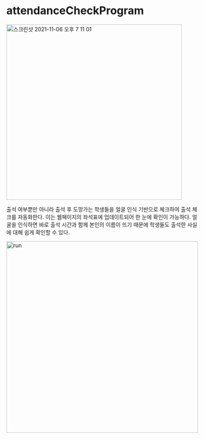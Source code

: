 # attendanceCheckProgram

<img width="458" alt="스크린샷 2021-11-06 오후 7 11 01" src="https://user-images.githubusercontent.com/62324197/140605971-08fb92ba-ca1d-49a8-befd-133674a7954a.png">

출석 여부뿐만 아니라 출석 후 도망가는 학생들을 얼굴 인식 기반으로 체크하여 출석 체크를 자동화한다. 
이는 웹페이지의 좌석표에 업데이트되어 한 눈에 확인이 가능하다.
얼굴을 인식하면 바로 출석 시간과 함께 본인의 이름이 뜨기 때문에 학생들도 출석한 사실에 대해 쉽게 확인할 수 있다.

<img width="500" alt="run" src="https://user-images.githubusercontent.com/62324197/140606142-79aab9fa-fc65-440e-9504-df1453b48064.png">
